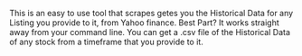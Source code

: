 This is an easy to use tool that scrapes getes you the Historical Data for any Listing you provide to it, from Yahoo finance.
Best Part? It works straight away from your command line.
You can get a .csv file of the Historical Data of any stock from a timeframe that you provide to it.
